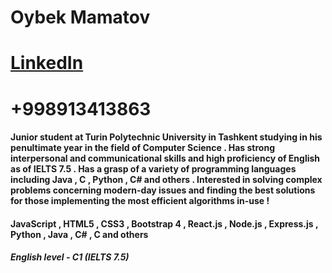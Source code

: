 # Oybek Mamatov

# [LinkedIn](https://www.linkedin.com/in/oybek-mamatov-96280a1a8/)

# +998913413863

#### Junior student at Turin Polytechnic University in Tashkent studying in his penultimate year in the field of Computer Science . Has strong interpersonal and communicational skills and high proficiency of English as of IELTS 7.5 . Has a grasp of a variety of programming languages including Java , C , Python , C# and others . Interested in solving complex problems concerning modern-day issues and finding the best solutions for those implementing the most efficient algorithms in-use ! 

#### JavaScript , HTML5 , CSS3 , Bootstrap 4 , React.js , Node.js , Express.js , Python , Java , C# , C and others

##### English level - C1 (IELTS 7.5)
